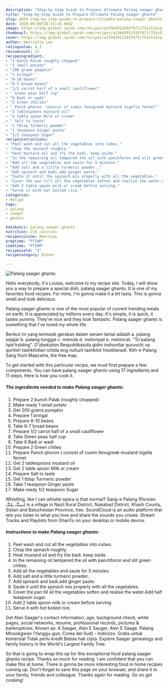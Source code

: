 ```yaml
---
description: "Step-by-Step Guide to Prepare Ultimate Palang saager ghanto"
title: "Step-by-Step Guide to Prepare Ultimate Palang saager ghanto"
slug: 4654-step-by-step-guide-to-prepare-ultimate-palang-saager-ghanto
date: 2020-09-08T16:33:24.984Z
image: https://img-global.cpcdn.com/recipes/a239d3913192f971/751x532cq70/palang-saager-ghanto-recipe-main-photo.jpg
thumbnail: https://img-global.cpcdn.com/recipes/a239d3913192f971/751x532cq70/palang-saager-ghanto-recipe-main-photo.jpg
cover: https://img-global.cpcdn.com/recipes/a239d3913192f971/751x532cq70/palang-saager-ghanto-recipe-main-photo.jpg
author: Henrietta Lee
ratingvalue: 4.3
reviewcount: 12
recipeingredient:
- "2 bunch Palak roughly chopped"
- "1 small potato"
- "200 grams pumpkin"
- "1 bringal"
- "8-10 beans"
- "6-7 broad beans"
- "1/2 carrot half of a small cauliflower"
- " Green peas half cup"
- "6 Badi or wadi"
- "2 Green chilies"
- " Panch phoron  consist of cumin fenugreek mustard nigella fennel"
- "2 tablespoons mustard oil"
- "2 table spoon Milk or cream"
- " Salt to taste"
- "1 tblsp Turmeric powder"
- "1 teaspoon Ginger paste"
- "1/2 teaspoon Sugar"
recipeinstructions:
- "Peel wash and cut all the vegetables into cubes."
- "Chop the spinach roughly."
- "Heat mustard oil and fry the badi. keep aside."
- "In the remaining oil tempered the oil with panchforon and slit green chilies."
- "Add all the vegetables and saute for 5 minutes."
- "Add salt and a little turmeric powder.."
- "Add spinach and badi.add ginger paste."
- "Saute it until the spinach mix properly with all the vegetables."
- "Cover the pan till all the vegetables soften and realise the water.Add half teaspoon sugar."
- "Add 2 table spoon milk or cream before serving."
- "Serve it with hot boiled rice."
categories:
- Recipe
tags:
- palang
- saager
- ghanto

katakunci: palang saager ghanto 
nutrition: 278 calories
recipecuisine: American
preptime: "PT28M"
cooktime: "PT58M"
recipeyield: "3"
recipecategory: Dinner

---
```



![Palang saager ghanto](https://img-global.cpcdn.com/recipes/a239d3913192f971/751x532cq70/palang-saager-ghanto-recipe-main-photo.jpg)

Hello everybody, it's Louise, welcome to my recipe site. Today, I will show you a way to prepare a special dish, palang saager ghanto. It is one of my favorites food recipes. For mine, I'm gonna make it a bit tasty. This is gonna smell and look delicious.

Palang saager ghanto is one of the most popular of current trending meals on earth. It is appreciated by millions every day. It's simple, it is quick, it tastes yummy. They're nice and they look fantastic. Palang saager ghanto is something that I've loved my whole life.

Berikut ini yang termasik gerakan dalam senam lantai adalah a. palang sejajar b. palang tunggal c. meroda d. melompat e. meloncat. &#34;To&#39;palang hpd holding&#34;. O&#39;zbekiston Respublikasida gidro inshootlar quruvchi va qurilish tashkilotlari ichida eng nufuzli tashkilot hisoblanadi. Kōh-e Palang Sang from Mapcarta, the free map.


To get started with this particular recipe, we must first prepare a few components. You can have palang saager ghanto using 17 ingredients and 11 steps. Here is how you cook it.

<!--inarticleads1-->

##### The ingredients needed to make Palang saager ghanto:

1. Prepare 2 bunch Palak (roughly chopped)
1. Make ready 1 small potato
1. Get 200 grams pumpkin
1. Prepare 1 bringal
1. Prepare 8-10 beans
1. Take 6-7 broad beans
1. Prepare 1/2 carrot half of a small cauliflower
1. Take  Green peas half cup
1. Take 6 Badi or wadi
1. Prepare 2 Green chilies
1. Prepare  Panch phoron ( consist of cumin fenugreek mustard nigella fennel
1. Get 2 tablespoons mustard oil
1. Get 2 table spoon Milk or cream
1. Prepare  Salt to taste
1. Get 1 tblsp Turmeric powder
1. Take 1 teaspoon Ginger paste
1. Make ready 1/2 teaspoon Sugar


Whistling, like I can whistle opera is that normal? Sang-e Palang (Persian: سنگ پلنگ‎‎) is a village in Nazil Rural District, Nukabad District, Khash County, Sistan and Baluchestan Province, Iran. SoundCloud is an audio platform that lets you listen to what you love and share the sounds you create. Stream Tracks and Playlists from GhanTo on your desktop or mobile device. 

<!--inarticleads2-->

##### Instructions to make Palang saager ghanto:

1. Peel wash and cut all the vegetables into cubes.
1. Chop the spinach roughly.
1. Heat mustard oil and fry the badi. keep aside.
1. In the remaining oil tempered the oil with panchforon and slit green chilies.
1. Add all the vegetables and saute for 5 minutes.
1. Add salt and a little turmeric powder..
1. Add spinach and badi.add ginger paste.
1. Saute it until the spinach mix properly with all the vegetables.
1. Cover the pan till all the vegetables soften and realise the water.Add half teaspoon sugar.
1. Add 2 table spoon milk or cream before serving.
1. Serve it with hot boiled rice.


Get Alan Saager&#39;s contact information, age, background check, white pages, social networks, resume, professional records, pictures &amp; bankruptcies. Known as: A Saager, Alan E Sauger, Alen E Saage. Palang Minsokgwan (Yanggu-gun, Corea del Sud) - Indirizzo. Gratis untuk komersial Tidak perlu kredit Bebas hak cipta. Explore Saager genealogy and family history in the World&#39;s Largest Family Tree. 

So that is going to wrap this up for this exceptional food palang saager ghanto recipe. Thanks so much for reading. I am confident that you can make this at home. There is gonna be more interesting food in home recipes coming up. Don't forget to save this page on your browser, and share it to your family, friends and colleague. Thanks again for reading. Go on get cooking!
